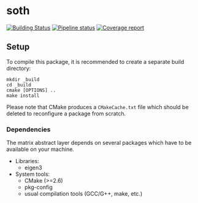 soth
====

[![Building Status](https://travis-ci.org/stack-of-tasks/soth.svg?branch=master)](https://travis-ci.org/stack-of-tasks/soth)
[![Pipeline status](https://gepgitlab.laas.fr/stack-of-tasks/soth/badges/master/pipeline.svg)](https://gepgitlab.laas.fr/stack-of-tasks/soth/commits/master)
[![Coverage report](https://gepgitlab.laas.fr/stack-of-tasks/soth/badges/master/coverage.svg?job=doc-coverage)](http://projects.laas.fr/stack-of-tasks/doc/stack-of-tasks/soth/master/coverage/)


Setup
-----

To compile this package, it is recommended to create a separate build
directory:

    mkdir _build
    cd _build
    cmake [OPTIONS] ..
    make install

Please note that CMake produces a `CMakeCache.txt` file which should
be deleted to reconfigure a package from scratch.


### Dependencies

The matrix abstract layer depends on several packages which
have to be available on your machine.

 - Libraries:
   - eigen3
 - System tools:
   - CMake (>=2.6)
   - pkg-config
   - usual compilation tools (GCC/G++, make, etc.)
